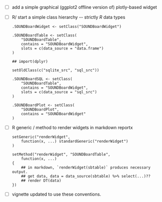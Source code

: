 - [ ] add a simple graphical (ggplot2 offline version of) plotly-based
  widget

- [ ] R/ start a simple class hierarchy -- strictly _R_ data types


    ```
    .SOUNDBoardWidget <- setClass("SOUNDBoardWidget")

    .SOUNDBoardTable <- setClass(
        "SOUNDBoardTable",
        contains = "SOUNDBoardWidget",
        slots = c(data_source = "data.frame")
    )

    ## import(dplyr)

    setOldClass(c("sqlite_src", "sql_src"))

    .SOUNDBoardSQL <- setClass(
        "SOUNDBoardTable",
        contains = "SOUNDBoardWidget",
        slots = c(data_source = "sql_src")
    )

    .SOUNDBoardPlot <- setClass(
        "SOUNDBoardPlot",
        contains = "SOUNDBoardWidget"
    )
    ```
    
- [ ] R generic / method to render widgets in markdown reportx


    ```
    setGeneric("renderWidget",
        function(x, ...) standardGeneric("renderWidget")
    )
    
    setMethod("renderWidget", "SOUNDBoardTable",
        function(x, ...)
    {
        ## in markdown, `renderWidget(sbtable)` produces necessary output.
        ## get data, data = data_source(sbtable) %>% select(...)??
        ## render DT(data)
    })
    ```
        
- [ ] vignette updated to use these conventions.
